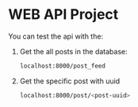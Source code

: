 # WEB API Project

You can test the api with the:

1. Get the all posts in the database:

    ```Bash
    localhost:8000/post_feed
    ```

2. Get the specific post with uuid

    ```Bash
    localhost:8000/post/<post-uuid>
    ```

